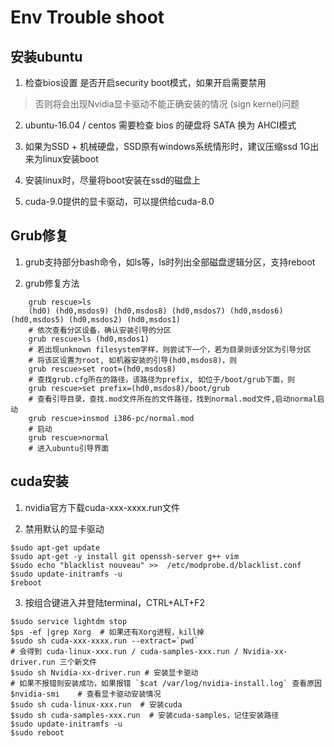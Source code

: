# Env Trouble shoot

## 安装ubuntu

1. 检查bios设置 是否开启security boot模式，如果开启需要禁用

> 否则将会出现Nvidia显卡驱动不能正确安装的情况 (sign kernel)问题

2. ubuntu-16.04 / centos 需要检查 bios 的硬盘将 SATA 换为 AHCI模式

3. 如果为SSD + 机械硬盘，SSD原有windows系统情形时，建议压缩ssd 1G出来为linux安装boot

4. 安装linux时，尽量将boot安装在ssd的磁盘上

5. cuda-9.0提供的显卡驱动，可以提供给cuda-8.0

## Grub修复

1. grub支持部分bash命令，如ls等，ls时列出全部磁盘逻辑分区，支持reboot

2. grub修复方法
```
    grub rescue>ls
    (hd0) (hd0,msdos9) (hd0,msdos8) (hd0,msdos7) (hd0,msdos6) (hd0,msdos5) (hd0,msdos2) (hd0,msdos1)
    # 依次查看分区设备，确认安装引导的分区
    grub rescue>ls (hd0,msdos1)
    # 若出现unknown filesystem字样，则尝试下一个，若为目录则该分区为引导分区
    # 将该区设置为root, 如机器安装的引导(hd0,msdos8)，则
    grub rescue>set root=(hd0,msdos8)
    # 查找grub.cfg所在的路径，该路径为prefix, 如位于/boot/grub下面，则
    grub rescue>set prefix=(hd0,msdos8)/boot/grub
    # 查看引导目录，查找.mod文件所在的文件路径，找到normal.mod文件,启动normal启动
    grub rescue>insmod i386-pc/normal.mod
    # 启动
    grub rescue>normal
    # 进入ubuntu引导界面
```
## cuda安装

1. nvidia官方下载cuda-xxx-xxxx.run文件

2. 禁用默认的显卡驱动
```
$sudo apt-get update
$sudo apt-get -y install git openssh-server g++ vim
$sudo echo "blacklist nouveau" >>  /etc/modprobe.d/blacklist.conf
$sudo update-initramfs -u
$reboot
```

3. 按组合键进入并登陆terminal，CTRL+ALT+F2
```
$sudo service lightdm stop
$ps -ef |grep Xorg  # 如果还有Xorg进程，kill掉
$sudo sh cuda-xxx-xxxx.run --extract=`pwd`
# 会得到 cuda-linux-xxx.run / cuda-samples-xxx.run / Nvidia-xx-driver.run 三个新文件
$sudo sh Nvidia-xx-driver.run # 安装显卡驱动
# 如果不报错则安装成功，如果报错 `$cat /var/log/nvidia-install.log` 查看原因
$nvidia-smi    # 查看显卡驱动安装情况
$sudo sh cuda-linux-xxx.run  # 安装cuda
$sudo sh cuda-samples-xxx.run  # 安装cuda-samples，记住安装路径
$sudo update-initramfs -u
$sudo reboot
```
